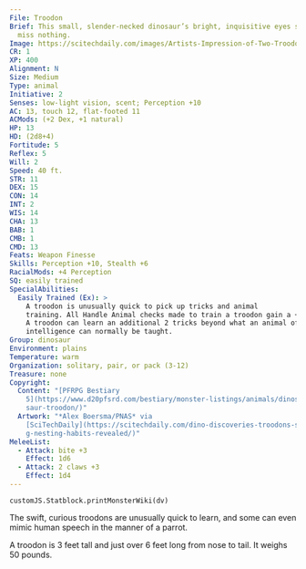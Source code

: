 ```yaml
---
File: Troodon
Brief: This small, slender-necked dinosaur’s bright, inquisitive eyes seem to
  miss nothing.
Image: https://scitechdaily.com/images/Artists-Impression-of-Two-Troodons-With-a-Common-Nest-2048x1947.jpg
CR: 1
XP: 400
Alignment: N
Size: Medium
Type: animal
Initiative: 2
Senses: low-light vision, scent; Perception +10
AC: 13, touch 12, flat-footed 11
ACMods: (+2 Dex, +1 natural)
HP: 13
HD: (2d8+4)
Fortitude: 5
Reflex: 5
Will: 2
Speed: 40 ft.
STR: 11
DEX: 15
CON: 14
INT: 2
WIS: 14
CHA: 13
BAB: 1
CMB: 1
CMD: 13
Feats: Weapon Finesse
Skills: Perception +10, Stealth +6
RacialMods: +4 Perception
SQ: easily trained
SpecialAbilities:
  Easily Trained (Ex): >
    A troodon is unusually quick to pick up tricks and animal
    training. All Handle Animal checks made to train a troodon gain a +2 bonus.
    A troodon can learn an additional 2 tricks beyond what an animal of its
    intelligence can normally be taught.
Group: dinosaur
Environment: plains
Temperature: warm
Organization: solitary, pair, or pack (3-12)
Treasure: none
Copyright:
  Content: "[PFRPG Bestiary
    5](https://www.d20pfsrd.com/bestiary/monster-listings/animals/dinosaur/dino\
    saur-troodon/)"
  Artwork: "*Alex Boersma/PNAS* via
    [SciTechDaily](https://scitechdaily.com/dino-discoveries-troodons-surprisin\
    g-nesting-habits-revealed/)"
MeleeList:
  - Attack: bite +3
    Effect: 1d6
  - Attack: 2 claws +3
    Effect: 1d4
---
```

```dataviewjs
customJS.Statblock.printMonsterWiki(dv)
```
The swift, curious troodons are unusually quick to learn, and some can even mimic human speech in the manner of a parrot.

A troodon is 3 feet tall and just over 6 feet long from nose to tail. It weighs 50 pounds.
